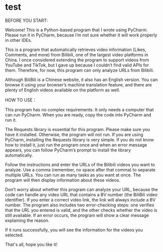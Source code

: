 # test
BEFORE YOU START:

Welcome! This is a Python-based program that I wrote using PyCharm. Please run it in PyCharm, because I’m not sure whether it will work properly in other IDEs.

This is a program that automatically retrieves video information (Likes, Comments, and more) from Bilibili, one of the largest video platforms in China. I once considered extending the program to support videos from YouTube and TikTok, but I gave up because I couldn’t find valid APIs for them. Therefore, for now, this program can only analyze URLs from Bilibili.

Although BiliBili is a Chinese website, it also has an English version. You can browse it using your browser’s machine translation feature, and there are plenty of English videos available on the platform as well.


HOW TO USE：

This program has no complex requirements. It only needs a computer that can run PyCharm. When you are ready, copy the code into PyCharm and run it.

The Requests library is essential for this program. Please make sure you have it installed. Otherwise, the program will not run. If you are using PyCharm, installing the Requests library is very simple. If you do not know how to install it, just run the program once and when an error message appears, you can follow PyCharm’s prompt to install the library automatically.

Follow the instructions and enter the URLs of the Bilibili videos you want to analyze. Use a comma (remember, no space after that comma) to separate multiple URLs. You can run as many tasks as you want at once. The program will then display information about these videos.

Don’t worry about whether this program can analyze your URL, because the code can handle any video URL that contains a BV number (the BiliBili video identifier). If you enter a correct video link, the link will always include a BV number. The program also includes two error-checking steps: one verifies that the URL you entered is valid, and the other checks whether the video is still available. If an error occurs, the program will show a clear message explaining the reason.

If it runs successfully, you will see the information for the videos you selected.

That's all, hope you like it!
